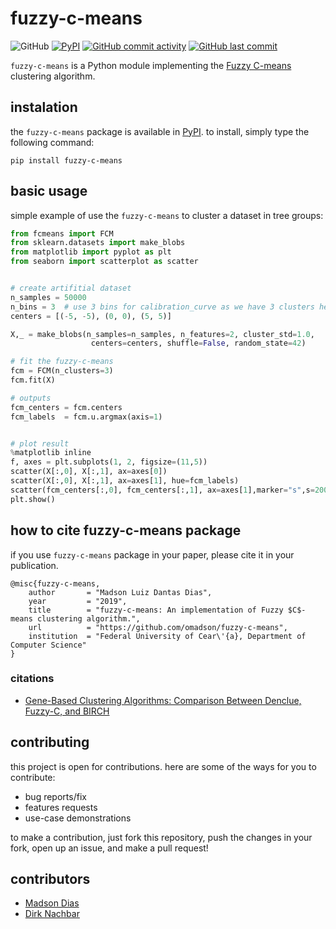 # fuzzy-c-means

![GitHub](https://img.shields.io/github/license/omadson/fuzzy-c-means.svg)
[![PyPI](https://img.shields.io/pypi/v/fuzzy-c-means.svg)](http://pypi.org/project/fuzzy-c-means/)
[![GitHub commit activity](https://img.shields.io/github/commit-activity/w/omadson/fuzzy-c-means.svg)](https://github.com/omadson/fuzzy-c-means/pulse)
[![GitHub last commit](https://img.shields.io/github/last-commit/omadson/fuzzy-c-means.svg)](https://github.com/omadson/fuzzy-c-means/commit/master)


`fuzzy-c-means` is a Python module implementing the [Fuzzy C-means][1] clustering algorithm.

## instalation
the `fuzzy-c-means` package is available in [PyPI](https://pypi.org/project/fuzzy-c-means/). to install, simply type the following command:
```
pip install fuzzy-c-means
```

## basic usage
simple example of use the `fuzzy-c-means` to cluster a dataset in tree groups:
```Python
from fcmeans import FCM
from sklearn.datasets import make_blobs
from matplotlib import pyplot as plt
from seaborn import scatterplot as scatter


# create artifitial dataset
n_samples = 50000
n_bins = 3  # use 3 bins for calibration_curve as we have 3 clusters here
centers = [(-5, -5), (0, 0), (5, 5)]

X,_ = make_blobs(n_samples=n_samples, n_features=2, cluster_std=1.0,
                  centers=centers, shuffle=False, random_state=42)

# fit the fuzzy-c-means
fcm = FCM(n_clusters=3)
fcm.fit(X)

# outputs
fcm_centers = fcm.centers
fcm_labels  = fcm.u.argmax(axis=1)


# plot result
%matplotlib inline
f, axes = plt.subplots(1, 2, figsize=(11,5))
scatter(X[:,0], X[:,1], ax=axes[0])
scatter(X[:,0], X[:,1], ax=axes[1], hue=fcm_labels)
scatter(fcm_centers[:,0], fcm_centers[:,1], ax=axes[1],marker="s",s=200)
plt.show()
```

## how to cite fuzzy-c-means package
if you use `fuzzy-c-means` package in your paper, please cite it in your publication.
```
@misc{fuzzy-c-means,
    author       = "Madson Luiz Dantas Dias",
    year         = "2019",
    title        = "fuzzy-c-means: An implementation of Fuzzy $C$-means clustering algorithm.",
    url          = "https://github.com/omadson/fuzzy-c-means",
    institution  = "Federal University of Cear\'{a}, Department of Computer Science" 
}
```

### citations
 - [Gene-Based Clustering Algorithms: Comparison Between Denclue, Fuzzy-C, and BIRCH](https://doi.org/10.1177/1177932220909851)


## contributing

this project is open for contributions. here are some of the ways for you to contribute:
 - bug reports/fix
 - features requests
 - use-case demonstrations

to make a contribution, just fork this repository, push the changes in your fork, open up an issue, and make a pull request!

## contributors
 - [Madson Dias](https://github.com/omadson)
 - [Dirk Nachbar](https://github.com/dirknbr)

[1]: https://doi.org/10.1016/0098-3004(84)90020-7
[2]: http://scikit-learn.org/





